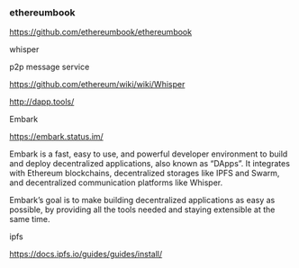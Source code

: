 ### ethereumbook

https://github.com/ethereumbook/ethereumbook

whisper

p2p message service

https://github.com/ethereum/wiki/wiki/Whisper


http://dapp.tools/


Embark

https://embark.status.im/

Embark is a fast, easy to use, and powerful developer environment to build and deploy decentralized applications, also known as “DApps”. It integrates with Ethereum blockchains, decentralized storages like IPFS and Swarm, and decentralized communication platforms like Whisper.

Embark’s goal is to make building decentralized applications as easy as possible, by providing all the tools needed and staying extensible at the same time.


ipfs

https://docs.ipfs.io/guides/guides/install/
